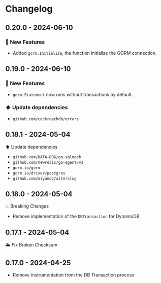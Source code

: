 # Changelog

## 0.20.0 - 2024-06-10

### 🚀️ New Features

- Added `gorm.Initialize`, the function initialize the GORM connection.

## 0.19.0 - 2024-06-10

### 🚀️ New Features

- `gorm.Statement` now runs without transactions by default.

### ⬆️ Update dependencies

- `github.com/cockroachdb/errors`

## 0.18.1 - 2024-05-04

⬆️ Update dependencies

- `github.com/DATA-DOG/go-sqlmock`
- `github.com/newrelic/go-agent/v3`
- `gorm.io/gorm`
- `gorm.io/driver/postgres`
- `github.com/miyamo2/altnrslog`

## 0.18.0 - 2024-05-04

💥 Breaking Changes

- Remove implementation of the `DBTransaction` for DynamoDB

## 0.17.1 - 2024-05-04

🚑️ Fix Broken Checksum

## 0.17.0 - 2024-04-25

- Remove instrumentation from the DB Transaction process